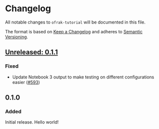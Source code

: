 # Changelog
All notable changes to `ofrak-tutorial` will be documented in this file.

The format is based on [Keep a Changelog](https://keepachangelog.com/en/1.0.0/) and adheres to [Semantic Versioning](https://semver.org/spec/v2.0.0.html).

## [Unreleased: 0.1.1](https://github.com/redballoonsecurity/ofrak/tree/master)
### Fixed
- Update Notebook 3 output to make testing on different configurations easier ([#593](https://github.com/redballoonsecurity/ofrak/pull/593))

## 0.1.0
### Added
Initial release. Hello world!
